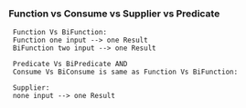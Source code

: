 ### Function vs Consume vs Supplier vs Predicate
```text
 Function Vs BiFunction:
 Function one input --> one Result
 BiFunction two input --> one Result

 Predicate Vs BiPredicate AND
 Consume Vs BiConsume is same as Function Vs BiFunction:

 Supplier:
 none input --> one Result
```
